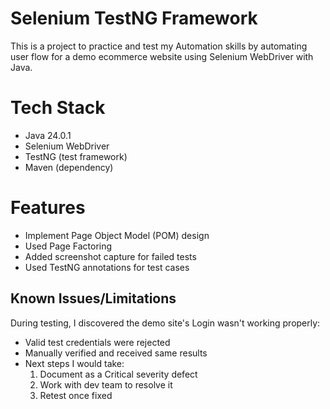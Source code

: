 # Selenium TestNG Framework

This is a project to practice and test my Automation skills by automating user flow for
a demo ecommerce website using Selenium WebDriver with Java.

# Tech Stack
- Java 24.0.1
- Selenium WebDriver
- TestNG (test framework)
- Maven (dependency)

# Features
- Implement Page Object Model (POM) design
- Used Page Factoring
- Added screenshot capture for failed tests
- Used TestNG annotations for test cases

## Known Issues/Limitations
During testing, I discovered the demo site's Login wasn't working properly:
- Valid test credentials were rejected
- Manually verified and received same results
- Next steps I would take:
  1. Document as a Critical severity defect
  2. Work with dev team to resolve it
  3. Retest once fixed
